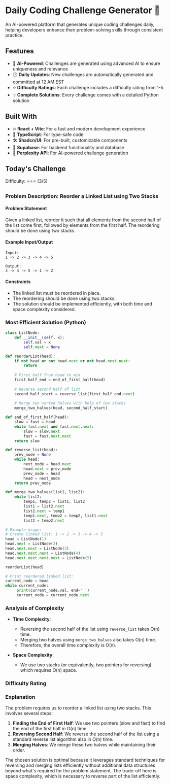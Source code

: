 # Daily Coding Challenge Generator 🚀

An AI-powered platform that generates unique coding challenges daily, helping developers enhance their problem-solving skills through consistent practice.

## Features

- 🤖 **AI-Powered**: Challenges are generated using advanced AI to ensure uniqueness and relevance
- 🕒 **Daily Updates**: New challenges are automatically generated and committed at 12 AM EST
- ⭐ **Difficulty Ratings**: Each challenge includes a difficulty rating from 1-5
- 💡 **Complete Solutions**: Every challenge comes with a detailed Python solution

## Built With

- 🔥 **React + Vite**: For a fast and modern development experience
- 🔷 **TypeScript**: For type-safe code
- 🛠️ **Shadcn/UI**: For pre-built, customizable components
- 🔌 **Supabase**: For backend functionality and database
- 🤖 **Perplexity API**: For AI-powered challenge generation

## Today's Challenge

Difficulty: ⭐⭐⭐ (3/5)

### Problem Description: Reorder a Linked List using Two Stacks

#### Problem Statement
Given a linked list, reorder it such that all elements from the second half of the list come first, followed by elements from the first half. The reordering should be done using two stacks.

#### Example Input/Output

```
Input: 
1 -> 2 -> 3 -> 4 -> 5

Output:
3 -> 4 -> 5 -> 1 -> 2
```

#### Constraints
- The linked list must be reordered in place.
- The reordering should be done using two stacks.
- The solution should be implemented efficiently, with both time and space complexity considered.

### Most Efficient Solution (Python)

```python
class ListNode:
    def __init__(self, x):
        self.val = x
        self.next = None

def reorderList(head):
    if not head or not head.next or not head.next.next:
        return
    
    # First half from head to mid
    first_half_end = end_of_first_half(head)
    
    # Reverse second half of list
    second_half_start = reverse_list(first_half_end.next)
    
    # Merge two sorted halves with help of two stacks
    merge_two_halves(head, second_half_start)

def end_of_first_half(head):
    slow = fast = head
    while fast.next and fast.next.next:
        slow = slow.next
        fast = fast.next.next
    return slow

def reverse_list(head):
    prev_node = None
    while head:
        next_node = head.next
        head.next = prev_node
        prev_node = head
        head = next_node
    return prev_node

def merge_two_halves(list1, list2):
    while list2:
        temp1, temp2 = list1, list2
        list1 = list2.next
        list2.next = temp1
        temp1.next, temp2 = temp2, list1.next 
        list2 = temp2.next 

# Example usage:
# Create linked list: 1 -> 2 -> 3 -> 4 -> 5
head = ListNode(1)
head.next = ListNode(2)
head.next.next = ListNode(3)
head.next.next.next = ListNode(4)
head.next.next.next.next = ListNode(5)

reorderList(head)

# Print reordered linked list:
current_node = head 
while current_node:
     print(current_node.val, end=' ')
     current_node = current_node.next 
```

### Analysis of Complexity

- **Time Complexity**:
  - Reversing the second half of the list using `reverse_list` takes O(n) time.
  - Merging two halves using `merge_two_halves` also takes O(n) time.
  - Therefore, the overall time complexity is O(n).

- **Space Complexity**:
  - We use two stacks (or equivalently, two pointers for reversing) which requires O(n) space.

### Difficulty Rating

### Explanation

The problem requires us to reorder a linked list using two stacks. This involves several steps:
1. **Finding the End of First Half**: We use two pointers (slow and fast) to find the end of the first half in O(n) time.
2. **Reversing Second Half**: We reverse the second half of the list using a standard reverse list algorithm also in O(n) time.
3. **Merging Halves**: We merge these two halves while maintaining their order.

The chosen solution is optimal because it leverages standard techniques for reversing and merging lists efficiently without additional data structures beyond what's required for the problem statement. The trade-off here is space complexity, which is necessary to reverse part of the list efficiently.